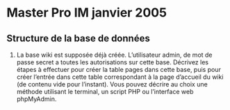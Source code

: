 # Master Pro IM janvier 2005
 
## Structure de la base de données

1.	La base wiki est supposée déjà créée. L’utilisateur admin, 
de mot de passe secret a toutes les autorisations sur cette base. 
Décrivez les étapes à effectuer pour créer la table pages dans cette base, 
puis pour créer l’entrée dans cette table correspondant à la page d’accueil 
du wiki (de contenu vide pour l’instant). Vous pouvez décrire au choix une 
méthode utilisant le terminal, un script PHP ou l’interface web phpMyAdmin.